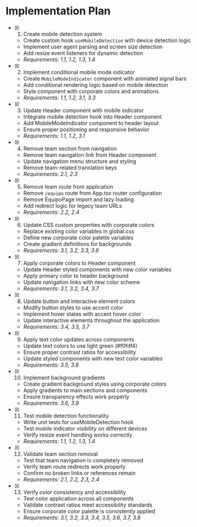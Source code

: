 # Implementation Plan

- [x] 1. Create mobile detection system
  - Create custom hook `useMobileDetection` with device detection logic
  - Implement user agent parsing and screen size detection
  - Add resize event listeners for dynamic detection
  - _Requirements: 1.1, 1.2, 1.3, 1.4_

- [x] 2. Implement conditional mobile mode indicator
  - Create `MobileModeIndicator` component with animated signal bars
  - Add conditional rendering logic based on mobile detection
  - Style component with corporate colors and animations
  - _Requirements: 1.1, 1.2, 3.1, 3.3_

- [x] 3. Update Header component with mobile indicator
  - Integrate mobile detection hook into Header component
  - Add MobileModeIndicator component to header layout
  - Ensure proper positioning and responsive behavior
  - _Requirements: 1.1, 1.2, 3.1_

- [x] 4. Remove team section from navigation
  - Remove team navigation link from Header component
  - Update navigation menu structure and styling
  - Remove team-related translation keys
  - _Requirements: 2.1, 2.3_

- [x] 5. Remove team route from application
  - Remove `/equipo` route from App.tsx router configuration
  - Remove EquipoPage import and lazy loading
  - Add redirect logic for legacy team URLs
  - _Requirements: 2.2, 2.4_

- [x] 6. Update CSS custom properties with corporate colors
  - Replace existing color variables in global.css
  - Define new corporate color palette variables
  - Create gradient definitions for backgrounds
  - _Requirements: 3.1, 3.2, 3.3, 3.6_

- [x] 7. Apply corporate colors to Header component
  - Update Header styled components with new color variables
  - Apply primary color to header background
  - Update navigation links with new color scheme
  - _Requirements: 3.1, 3.2, 3.4, 3.7_

- [x] 8. Update button and interactive element colors
  - Modify button styles to use accent color
  - Implement hover states with accent hover color
  - Update interactive elements throughout the application
  - _Requirements: 3.4, 3.5, 3.7_

- [x] 9. Apply text color updates across components
  - Update text colors to use light green (#f0fdf4)
  - Ensure proper contrast ratios for accessibility
  - Update styled components with new text color variables
  - _Requirements: 3.5, 3.8_

- [x] 10. Implement background gradients
  - Create gradient background styles using corporate colors
  - Apply gradients to main sections and components
  - Ensure transparency effects work properly
  - _Requirements: 3.6, 3.8_

- [x] 11. Test mobile detection functionality
  - Write unit tests for useMobileDetection hook
  - Test mobile indicator visibility on different devices
  - Verify resize event handling works correctly
  - _Requirements: 1.1, 1.2, 1.3, 1.4_

- [x] 12. Validate team section removal
  - Test that team navigation is completely removed
  - Verify team route redirects work properly
  - Confirm no broken links or references remain
  - _Requirements: 2.1, 2.2, 2.3, 2.4_

- [x] 13. Verify color consistency and accessibility
  - Test color application across all components
  - Validate contrast ratios meet accessibility standards
  - Ensure corporate color palette is consistently applied
  - _Requirements: 3.1, 3.2, 3.3, 3.4, 3.5, 3.6, 3.7, 3.8_